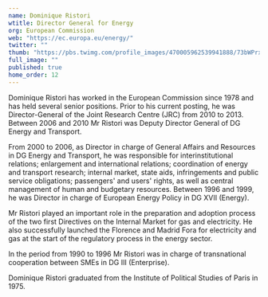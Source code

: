 ```yaml
---
name: Dominique Ristori
wtitle: Director General for Energy
org: European Commission
web: "https://ec.europa.eu/energy/"
twitter: ""
thumb: "https://pbs.twimg.com/profile_images/470005962539941888/73bWPrx9.jpeg"
full_image: ""
published: true
home_order: 12
---
```



Dominique Ristori has worked in the European Commission since 1978 and has held several senior positions. Prior to his current posting, he was Director-General of the Joint Research Centre (JRC) from 2010 to 2013.
Between 2006 and 2010 Mr Ristori was Deputy Director General of DG Energy and Transport.

From 2000 to 2006, as Director in charge of General Affairs and Resources in DG Energy and Transport, he was responsible for interinstitutional relations; enlargement and international relations; coordination of energy and transport research; internal market, state aids, infringements and public service obligations; passengers' and users' rights, as well as central management of human and budgetary resources. Between 1996 and 1999, he was Director in charge of European Energy Policy in DG XVII (Energy).

Mr Ristori played an important role in the preparation and adoption process of the two first Directives on the Internal Market for gas and electricity. He also successfully launched the Florence and Madrid Fora for electricity and gas at the start of the regulatory process in the energy sector.

In the period from 1990 to 1996 Mr Ristori was in charge of transnational cooperation between SMEs in DG III (Enterprise).

Dominique Ristori graduated from the Institute of Political Studies of Paris in 1975.
